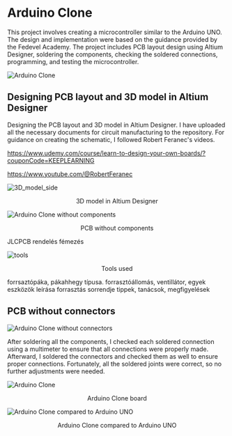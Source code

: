 # Arduino Clone
This project involves creating a microcontroller similar to the Arduino UNO. The design and implementation were based on the guidance provided by the Fedevel Academy. The project includes PCB layout design using Altium Designer, soldering the components, checking the soldered connections, programming, and testing the microcontroller.

  
![Arduino Clone](https://github.com/user-attachments/assets/ef1879f8-106a-4f77-97d0-3fa135d964d2)

## Designing PCB layout and 3D model in Altium Designer

Designing the PCB layout and 3D model in Altium Designer. I have uploaded all the necessary documents for circuit manufacturing to the repository. For guidance on creating the schematic, I followed Robert Feranec's videos.

https://www.udemy.com/course/learn-to-design-your-own-boards/?couponCode=KEEPLEARNING

https://www.youtube.com/@RobertFeranec


![3D_model_side](https://github.com/user-attachments/assets/1b55edcb-aaf1-433e-909e-a591001d5ce3)
<p align="center">
  3D model in Altium Designer
</p>


![Arduino Clone without components](https://github.com/user-attachments/assets/2be04e06-dffd-4367-baf8-fb202165b220)
<p align="center">
  PCB without components
</p>

JLCPCB rendelés fémezés

![tools](https://github.com/user-attachments/assets/a18f79c0-9cfc-4297-8dea-78d1f986ac8a)
<p align="center">
  Tools used
</p>

forrsaztópáka, pákahhegy típusa.
forrasztóállomás, ventillátor, egyek eszközök leírása
forrasztás sorrendje
 tippek, tanácsok, megfigyelések
 
## PCB without connectors
![Arduino Clone without connectors](https://github.com/user-attachments/assets/1b32d16d-f6b8-4050-adc0-0c11530b55bf)



After soldering all the components, I checked each soldered connection using a multimeter to ensure that all connections were properly made. Afterward, I soldered the connectors and checked them as well to ensure proper connections. Fortunately, all the soldered joints were correct, so no further adjustments were needed.


![Arduino Clone](https://github.com/user-attachments/assets/6ae7c882-7071-4322-a1c5-160ab8250482)
<p align="center">
  Arduino Clone board
</p>

![Arduino Clone compared to Arduino UNO](https://github.com/user-attachments/assets/3747f3fa-b0d8-47f7-8aa0-9a67a52f108f)
<p align="center">
  Arduino Clone compared to Arduino UNO
</p>
